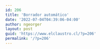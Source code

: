 ```yaml
---
id: 206
title: 'Borrador automático'
date: '2022-07-04T04:39:06-04:00'
author: ngeorger
layout: post
guid: 'https://www.elclaustro.cl/?p=206'
permalink: '/?p=206'
---
```



